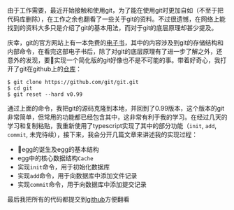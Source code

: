 由于工作需要，最近开始接触和使用git，为了能在使用git时更加自如（不至于把代码库删除），在工作之余也翻看了一些关于git的资料。不过很遗憾，在网络上能找到的资料大多只是介绍了git的基本用法，而对于git的底层原理却甚少提及。

庆幸，git的官方网站上有一本免费的[电子书](https://git-scm.com/book/en/v2)，其中的内容涉及到git的存储结构和内部命令，在看完这部电子书后，除了对git的底层原理有了进一步了解之外，还意外的发现，要实现一个简化版的git好像也不是不可能的事。带着好奇心，我打开了git在github上的[仓库](https://github.com/git/git)：

```shell
$ git clone https://github.com/git/git.git
$ cd git
$ git reset --hard v0.99
```

通过上面的命令，我把git的源码克隆到本地，并回到了0.99版本，这个版本的git非常简单，但常用的功能都已经包含其中，这非常有利于我的学习。在经过几天的学习和复制粘贴，我重新使用了typescript实现了其中的部分功能（`init`, `add`, `commit`, 未完待续），接下来，我会分开几篇文章来讲述我的实现过程：

* egg的诞生及egg的基本结构
* egg中的核心数据结构`Cache`
* 实现`init`命令，用于初始化数据库
* 实现`add`命令，用于向数据库中添加文件记录
* 实现`commit`命令，用于向数据库中添加提交记录

最后我把所有的代码都提交到[github](https://github.com/lizzz0523/egg)方便翻看